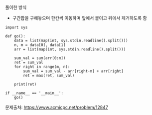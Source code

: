 풀이한 방식 
- 구간합을 구해놓으며 한칸씩 이동하며 앞에서 붙이고 뒤에서 제거하도록 함 
```pyhon3
import sys

def go():
    data = list(map(int, sys.stdin.readline().split()))
    n, m = data[0], data[1]
    arr = list(map(int, sys.stdin.readline().split()))

    sum_val = sum(arr[0:m])
    ret = sum_val
    for right in range(m, n):
        sum_val = sum_val - arr[right-m] + arr[right]
        ret = max(ret, sum_val)

    print(ret)

if __name__ == '__main__':
    go()
```

문제출처: https://www.acmicpc.net/problem/12847
